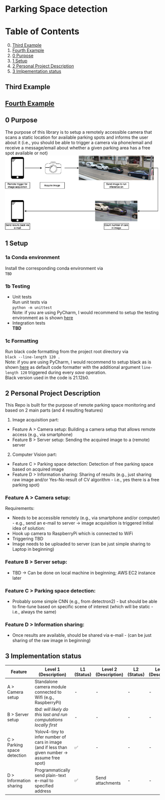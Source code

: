 # Parking Space detection

# Table of Contents
0. [Third Example](#third-example)
1. [Fourth Example](#fourth-examplehttpwwwfourthexamplecom)
2. [0 Purpose](#0-purpose)
3. [1 Setup](#1-setup)
4. [2 Personal Project Description](#2-personal-project-description)
5. [3 Imlpementation status](#3-implementation-status)

## Third Example
## [Fourth Example](http://www.fourthexample.com) 

## 0 Purpose
The purpose of this library is to setup a remotely accessible camera that scans a static location for available 
parking spots and informs the user about it (i.e., you should be able to trigger a camera via phone/email 
and receive a message/email about whether a given parking area has a free spot available or not)
![plot](./data/Diagram.png)
## 1 Setup
### 1a Conda environment
Install the corresponding conda environment via   
```TBD```

### 1b Testing
- Unit tests  
Run unit tests via  
```python -m unittest```  
Note: if you are using PyCharm, I would recommend to setup the testing environment as is shown [here](https://www.jetbrains.com/help/pycharm/testing-your-first-python-application.html#create-test)
- Integration tests  
__TBD__

### 1c Formatting
Run black code formatting from the project root directory via  
```black --line-length 120 .```  
Note: if you are using PyCharm, I would recommend to setup black as is shown [here](https://godatadriven.com/blog/partial-python-code-formatting-with-black-pycharm/) as default code formatter with the additional argument `line-length 120` triggered during every _save_ operation.  
Black version used in the code is 21.12b0.

## 2 Personal Project Description
This Repo is built for the purpose of remote parking space monitoring and based on 2 main parts (and 4 resulting features) 
1. Image acquisition part:
- Feature A > Camera setup: Building a camera setup that allows remote access (e.g., via smartphone)
- Feature B > Server setup: Sending the acquired image to a (remote) server
2. Computer Vision part:
- Feature C > Parking space detection: Detection of free parking space based on acquired image
- Feature D > Information sharing: Sharing of results (e.g., just sharing raw image and/or Yes-No result of CV algorithm - i.e., yes there is a free parking spot)

### Feature A > Camera setup:
Requirements:
- Needs to be accessible remotely (e.g., via smartphone and/or computer) - e.g., send an e-mail to server -> image acquisition is triggered
Initial idea of solution:
- Hook up camera to RaspberryPi which is connected to WiFi
- Triggering TBD
- Image needs to be uploaded to server (can be just simple sharing to Laptop in beginning)

### Feature B > Server setup:
- TBD -> Can be done on local machine in beginning; AWS EC2 instance later

### Feature C > Parking space detection:
- Probably some simple CNN (e.g., from detectron2) - but should be able to fine-tune based on specific scene of interest (which will be static - i.e., always the same)

### Feature D > Information sharing:
- Once results are available, should be shared via e-mail - (can be just sharing of the raw image in beginning)

## 3 Implementation status 
| Feature                     | Level 1 (Description)                                                                            | L1 (Status)        | Level 2 (Description) | L2 (Status) | Level 3 (Description) | L3 (Status) |
|-----------------------------|--------------------------------------------------------------------------------------------------|--------------------|-----------------------|-------------|-----------------------|-------------|
| A > Camera setup            | Standalone camera module connected to Wifi (e.g., RaspberryPi)                                   | -                  | -                     | -           | -                     | -           |
| B > Server setup            | _tbd: will likely do this last and run computations locally first_                               | -                  | -                     | -           | -                     | -           |
| C > Parking space detection | Yolov4-tiny to infer number of cars in image (and if less than given number -> assume free spot) | :white_check_mark: | -                     | -           | -                     | -           |
| D > Information sharing     | Programmatically send plain-text e-mail to specified address                                     | :white_check_mark: | Send attachments      | -           | -                     | -           |
